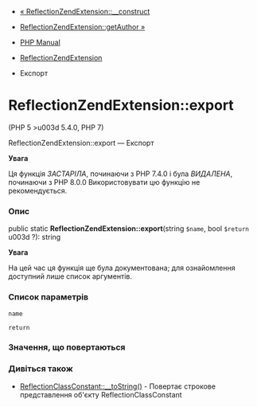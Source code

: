 - [«
ReflectionZendExtension::\_\_construct](reflectionzendextension.construct.md)
- [ReflectionZendExtension::getAuthor
»](reflectionzendextension.getauthor.md)

- [PHP Manual](index.md)
- [ReflectionZendExtension](class.reflectionzendextension.md)
- Експорт

# ReflectionZendExtension::export

(PHP 5 \>u003d 5.4.0, PHP 7)

ReflectionZendExtension::export — Експорт

**Увага**

Ця функція *ЗАСТАРІЛА*, починаючи з PHP 7.4.0 і була *ВИДАЛЕНА*, починаючи з
PHP 8.0.0 Використовувати цю функцію не рекомендується.

### Опис

public static **ReflectionZendExtension::export**(string `$name`, bool
`$return` u003d ?): string

**Увага**

На цей час ця функція ще була документована; для
ознайомлення доступний лише список аргументів.

### Список параметрів

`name`

`return`

### Значення, що повертаються

### Дивіться також

- [ReflectionClassConstant::\_\_toString()](reflectionclassconstant.tostring.md) -
Повертає строкове представлення об'єкту ReflectionClassConstant
